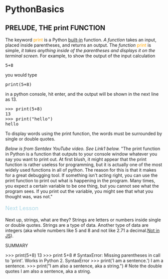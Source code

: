 # PythonBasics
<h2>PRELUDE, THE print FUNCTION</h2>
<p>The keyword <span style="color:orange">print</span> is a Python <a href="https://docs.python.org/3/library/functions.html">built-in</a> function.
<i>A function</i>  takes an input, placed inside parentheses, and returns an output.
The <i>function</i> <span style="color:orange">print</span> is simple,<i> it takes anything inside of the parentheses and displays it on the terminal screen.</i>
For example, to show the output of the input calculation
</p>
<pre class="prettyprint lang-py prettyprinted"><span class="lit">5</span><span class="pun">+</span><span class="lit">8</span></pre><p>you would type</p>
<pre class="prettyprint lang-py prettyprinted"><span class="kwd">print</span><span class="pun">(</span><span class="lit">5</span><span class="pun">+</span><span class="lit">8</span><span class="pun">)</span></pre>
<p>in a python console, hit enter, and the output will be shown in the next line as 13.</p>
<pre class="prettyprint lang-py prettyprinted"><span class="pun">>>></span><span class="pln"> </span><span class="kwd">print</span><span class="pun">(</span><span class="lit">5</span><span class="pun">+</span><span class="lit">8</span><span class="pun">)</span>
<span class="lit">13</span>
<span class="pun">>>></span><span class="pln"> </span><span class="kwd">print</span><span class="pun">(</span><span class="str">"hello"</span><span class="pun">)</span>
<span class="pln">hello</span></pre>
<p>To display words using the print function, the words must be surrounded by single or double quotes.</p>
<p><i>Below is from Sentdex YouTube video. See Link1 below.</i>
"The print function in Python is a function that outputs to your console window whatever you say you want to print out. At first blush, it might appear that the print function is rather useless for programming, but it is actually one of the most widely used functions in all of python. The reason for this is that it makes for a great debugging tool. If something isn't acting right, you can use the print function to print out what is happening in the program. Many times, you expect a certain variable to be one thing, but you cannot see what the program sees. If you print out the variable, you might see that what you thought was, was not."</p>
<p style="color:lightblue;font-size:18px">Next Lesson</p>
<p>Next up, strings, what are they? Strings are letters or numbers inside single or double quotes. Strings are a type of data. Another type of data are integers (aka whole numbers like 5 and 8 and not like 2.71 a decimal.<a href="https://www.w3schools.com/js/js_numbers.asp">Not in JS</a>).
</p>
<p>SUMMARY</p>
>>> print(5+8)
13
>>> print 5+8  # SyntaxError: Missing parentheses in call to 'print'. Works in Python 2.
SyntaxError
>>> print('I am a sentence.')
I am a sentence.
>>> print("I am also a sentence, aka a string.")  # Note the double quotes
I am also a sentence, aka a string.
